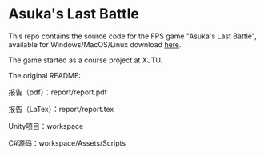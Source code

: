 # Asuka's Last Battle

This repo contains the source code for the FPS game "Asuka's Last Battle", available for Windows/MacOS/Linux download [here](https://trentfellbootman.itch.io/asukas-last-battle).

The game started as a course project at XJTU.

The original README:

报告（pdf）：report/report.pdf

报告（LaTex）：report/report.tex

Unity项目：workspace

C#源码：workspace/Assets/Scripts

